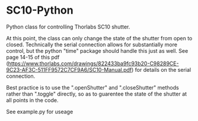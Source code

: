 # SC10-Python
Python class for controlling Thorlabs SC10 shutter.

At this point, the class can only change the state of the shutter from open to closed. Technically the serial connection allows for substantially more control, but the python "time" package should handle this just as well. See page 14-15 of this pdf (https://www.thorlabs.com/drawings/822433ba9fc93b20-C98289CE-9C23-AF3C-511FF9572C7CF9A6/SC10-Manual.pdf) for details on the serial connection.

Best practice is to use the ".openShutter" and ".closeShutter" methods rather than ".toggle" directly, so as to guarentee the state of the shutter at all points in the code.

See example.py for useage
